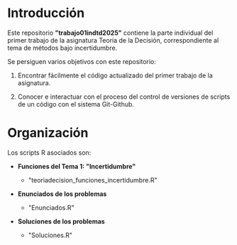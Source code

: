 # Introducción

Este repositorio **"trabajo01indtd2025"** contiene la parte individual del primer trabajo de la asignatura Teoría de la Decisión, correspondiente al tema de métodos bajo incertidumbre.

Se persiguen varios objetivos con este repositorio:

1. Encontrar fácilmente el código actualizado del primer trabajo de la asignatura.

2. Conocer e interactuar con el proceso del control de versiones de scripts de un código con el sistema Git-Github.

# Organización

Los scripts R asociados son:

- **Funciones del Tema 1: "Incertidumbre"**
    
    + "teoriadecision_funciones_incertidumbre.R" 

- **Enunciados de los problemas**
    
    + "Enunciados.R" 

- **Soluciones de los problemas**
    
    + "Soluciones.R" 

